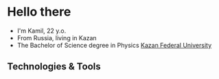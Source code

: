# Hello there

- I'm Kamil, 22 y.o.
- From Russia, living in Kazan
- The Bachelor of Science degree in Physics [Kazan Federal University](https://kpfu.ru/)

## Technologies & Tools
